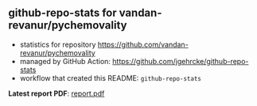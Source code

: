 ## github-repo-stats for vandan-revanur/pychemovality

- statistics for repository https://github.com/vandan-revanur/pychemovality
- managed by GitHub Action: https://github.com/jgehrcke/github-repo-stats
- workflow that created this README: `github-repo-stats`

**Latest report PDF**: [report.pdf](https://github.com/vandan-revanur/pychemovality/raw/github-repo-stats/vandan-revanur/pychemovality/latest-report/report.pdf)

